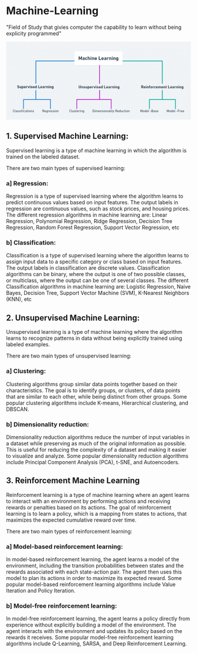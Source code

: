 # Machine-Learning
"Field of Study that givies computer the capability to learn without being explicity programmed"

<img src="images/Flow-Chart-01.png" width="700">



## 1. Supervised Machine Learning:
Supervised learning is a type of machine learning in which the algorithm is trained on the labeled dataset.

There are two main types of supervised learning:

###  a] Regression: 
Regression is a type of supervised learning where the algorithm learns to predict continuous values based on input features. The output labels in regression are continuous values, such as stock prices, and housing prices. The different regression algorithms in machine learning are: Linear Regression, Polynomial Regression, Ridge Regression, Decision Tree Regression, Random Forest Regression, Support Vector Regression, etc

### b] Classification: 
Classification is a type of supervised learning where the algorithm learns to assign input data to a specific category or class based on input features. The output labels in classification are discrete values. Classification algorithms can be binary, where the output is one of two possible classes, or multiclass, where the output can be one of several classes. The different Classification algorithms in machine learning are: Logistic Regression, Naive Bayes, Decision Tree, Support Vector Machine (SVM), K-Nearest Neighbors (KNN), etc

## 2. Unsupervised Machine Learning:
Unsupervised learning is a type of machine learning where the algorithm learns to recognize patterns in data without being explicitly trained using labeled examples.

There are two main types of unsupervised learning:

### a] Clustering: 
Clustering algorithms group similar data points together based on their characteristics. The goal is to identify groups, or clusters, of data points that are similar to each other, while being distinct from other groups. Some popular clustering algorithms include K-means, Hierarchical clustering, and DBSCAN.
### b] Dimensionality reduction: 
Dimensionality reduction algorithms reduce the number of input variables in a dataset while preserving as much of the original information as possible. This is useful for reducing the complexity of a dataset and making it easier to visualize and analyze. Some popular dimensionality reduction algorithms include Principal Component Analysis (PCA), t-SNE, and Autoencoders.

## 3. Reinforcement Machine Learning
Reinforcement learning is a type of machine learning where an agent learns to interact with an environment by performing actions and receiving rewards or penalties based on its actions. The goal of reinforcement learning is to learn a policy, which is a mapping from states to actions, that maximizes the expected cumulative reward over time.

There are two main types of reinforcement learning:

### a] Model-based reinforcement learning: 
In model-based reinforcement learning, the agent learns a model of the environment, including the transition probabilities between states and the rewards associated with each state-action pair. The agent then uses this model to plan its actions in order to maximize its expected reward. Some popular model-based reinforcement learning algorithms include Value Iteration and Policy Iteration.
### b] Model-free reinforcement learning: 
In model-free reinforcement learning, the agent learns a policy directly from experience without explicitly building a model of the environment. The agent interacts with the environment and updates its policy based on the rewards it receives. Some popular model-free reinforcement learning algorithms include Q-Learning, SARSA, and Deep Reinforcement Learning.
